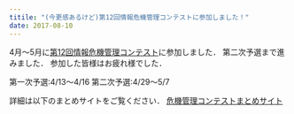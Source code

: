 ```yaml
---
titile: "(今更感あるけど)第12回情報危機管理コンテストに参加しました！"
date: 2017-08-10
---
```


4月～5月に[第12回情報危機管理コンテスト](http://www.riis.or.jp/symposium21/crisismanagement/ "http://www.riis.or.jp/symposium21/crisismanagement/")に参加しました．
第二次予選まで進みました．
参加した皆様はお疲れ様でした．

第一次予選:4/13～4/16
第二次予選:4/29～5/7

詳細は以下のまとめサイトをご覧ください．
[危機管理コンテストまとめサイト](https://www.iggg.org/wiki/?%E6%83%85%E5%A0%B1%E5%8D%B1%E6%A9%9F%E7%AE%A1%E7%90%86%E3%82%B3%E3%83%B3%E3%83%86%E3%82%B9%E3%83%88%202017)
